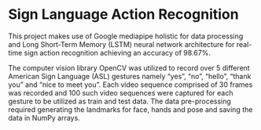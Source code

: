 # Sign Language Action Recognition

This project makes use of Google mediapipe holistic for data processing and Long Short-Term Memory (LSTM) neural network architecture for real-time sign action recognition achieving an accuracy of 98.67%.

The computer vision library OpenCV was utilized to record over 5 different American Sign Language (ASL) gestures namely “yes”, “no”, “hello”, “thank you” and “nice to meet you”. Each video sequence comprised of 30 frames was recorded and 100 such video sequences were captured for each gesture to be utilized as train and test data. The data pre-processing required generating the landmarks for face, hands and pose and saving the data in NumPy arrays.

